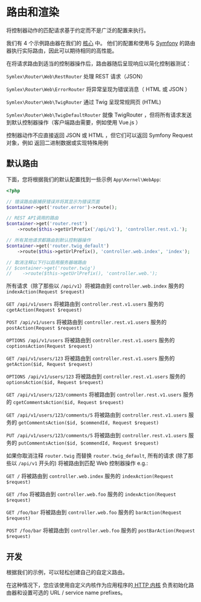 # 路由和渲染 #

将控制器动作的匹配请求基于约定而不是广泛的配置来执行。

我们有 4 个示例路由器在我们的 [核心](../core/routers.md) 中。 他们的配置和使用与 [Symfony](https://symfony.com/doc/current/components/routing.html) 的路由器执行实际路由，因此可以期待相同的高性能。

在将请求路由到适当的控制器操作后，路由器随后呈现响应以简化控制器测试：

`Symlex\Router\Web\RestRouter` 处理 REST 请求（JSON）

`Symlex\Router\Web\ErrorRouter` 将异常呈现为错误消息（ HTML 或 JSON ）

`Symlex\Router\Web\TwigRouter` 通过 Twig 呈现常规网页 (HTML)

`Symlex\Router\Web\TwigDefaultRouter` 就像 TwigRouter ，但将所有请求发送到默认控制器操作（客户端路由需要，例如使用 Vue.js ）

控制器动作不应直接返回 JSON 或 HTML ，但它们可以返回 Symfony Request 对象，例如 返回二进制数据或实现特殊用例

## 默认路由 ##

下面，您将根据我们的默认配置找到一些示例 `App\Kernel\WebApp`:

```php
<?php

// 错误路由器捕获错误并将其显示为错误页面
$container->get('router.error')->route();

// REST API调用的路由
$container->get('router.rest')
    ->route($this->getUrlPrefix('/api/v1'), 'controller.rest.v1.');

// 所有其他请求都路由到默认控制器操作
$container->get('router.twig_default')
    ->route($this->getUrlPrefix(), 'controller.web.index', 'index');

// 取消注释以下行以启用服务器端路由
// $container->get('router.twig')
//    ->route($this->getUrlPrefix(), 'controller.web.');
```

所有请求（除了那些以 `/api/v1`）将被路由到 `controller.web.index` 服务的 `indexAction(Request $request)`

`GET /api/v1/users` 将被路由到 `controller.rest.v1.users` 服务的 `cgetAction(Request $request)`

`POST /api/v1/users` 将被路由到 `controller.rest.v1.users` 服务的 `postAction(Request $request)`

`OPTIONS /api/v1/users` 将被路由到 `controller.rest.v1.users` 服务的 `coptionsAction(Request $request)`

`GET /api/v1/users/123` 将被路由到 `controller.rest.v1.users` 服务的 `getAction($id, Request $request)`

`OPTIONS /api/v1/users/123` 将被路由到 `controller.rest.v1.users` 服务的 `optionsAction($id, Request $request)`

`GET /api/v1/users/123/comments` 将被路由到 `controller.rest.v1.users` 服务的 `cgetCommentsAction($id, Request $request)`

`GET /api/v1/users/123/comments/5` 将被路由到 `controller.rest.v1.users` 服务的 `getCommentsAction($id, $commendId, Request $request)`

`PUT /api/v1/users/123/comments/5` 将被路由到 `controller.rest.v1.users` 服务的 `putCommentsAction($id, $commendId, Request $request)`

如果你取消注释 `router.twig` 而替换 `router.twig_default`, 所有的请求 (除了那些以 `/api/v1` 开头的)
将被路由到匹配 Web 控制器操作 e.g.:

`GET /` 将被路由到 `controller.web.index` 服务的 `indexAction(Request $request)`

`GET /foo` 将被路由到 `controller.web.foo` 服务的 `indexAction(Request $request)`

`GET /foo/bar` 将被路由到 `controller.web.foo` 服务的 `barAction(Request $request)`

`POST /foo/bar` 将被路由到 `controller.web.foo` 服务的 `postBarAction(Request $request)`


## 开发 ##

根据我们的示例，可以轻松创建自己的自定义路由。

在这种情况下，您应该使用自定义内核作为应用程序的[ HTTP 内核](https://github.com/symlex/symlex/blob/master/src/Kernel/WebApp.php)
负责初始化路由器和设置可选的 URL /  service name prefixes。
